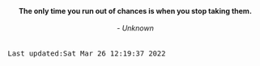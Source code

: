
<div align="center"><b><span>The only time you run out of chances is when you stop taking them.</span></b><br><br><i> - Unknown</i></div>
<br><br><kbd>Last updated:Sat Mar 26 12:19:37 2022</kbd>